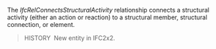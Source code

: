 The _IfcRelConnectsStructuralActivity_ relationship connects a structural activity (either an action or reaction) to a structural member, structural connection, or element.

> HISTORY&nbsp; New entity in IFC2x2.